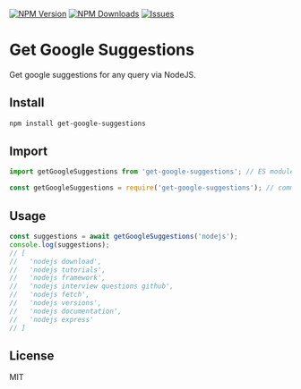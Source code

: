 [![NPM Version](http://img.shields.io/npm/v/get-google-suggestions.svg?style=flat)](https://www.npmjs.org/package/get-google-suggestions)
[![NPM Downloads](https://img.shields.io/npm/dm/get-google-suggestions.svg?style=flat)](https://npmcharts.com/compare/get-google-suggestions?minimal=true)
[![Issues](https://img.shields.io/github/issues/yuvraj108c/get-google-suggestions)](https://github.com/yuvraj108c/get-google-suggestions/issues)

# Get Google Suggestions

Get google suggestions for any query via NodeJS.

## Install

```bash
npm install get-google-suggestions
```

## Import

```js
import getGoogleSuggestions from 'get-google-suggestions'; // ES module

const getGoogleSuggestions = require('get-google-suggestions'); // commonJS
```

## Usage

```js
const suggestions = await getGoogleSuggestions('nodejs');
console.log(suggestions);
// [
//   'nodejs download',
//   'nodejs tutorials',
//   'nodejs framework',
//   'nodejs interview questions github',
//   'nodejs fetch',
//   'nodejs versions',
//   'nodejs documentation',
//   'nodejs express'
// ]
```

## License

MIT
